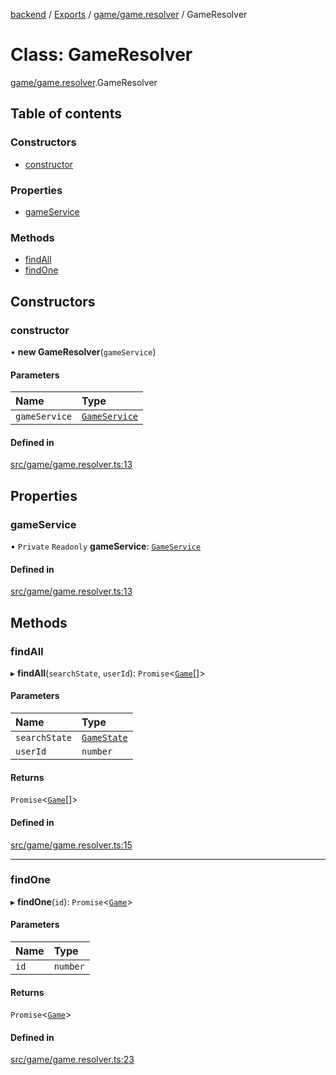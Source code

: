 [backend](../README.md) / [Exports](../modules.md) / [game/game.resolver](../modules/game_game_resolver.md) / GameResolver

# Class: GameResolver

[game/game.resolver](../modules/game_game_resolver.md).GameResolver

## Table of contents

### Constructors

- [constructor](game_game_resolver.GameResolver.md#constructor)

### Properties

- [gameService](game_game_resolver.GameResolver.md#gameservice)

### Methods

- [findAll](game_game_resolver.GameResolver.md#findall)
- [findOne](game_game_resolver.GameResolver.md#findone)

## Constructors

### constructor

• **new GameResolver**(`gameService`)

#### Parameters

| Name | Type |
| :------ | :------ |
| `gameService` | [`GameService`](game_game_service.GameService.md) |

#### Defined in

[src/game/game.resolver.ts:13](https://github.com/GQDeltex/ft_transcendence/blob/main/backend/src/game/game.resolver.ts#L13)

## Properties

### gameService

• `Private` `Readonly` **gameService**: [`GameService`](game_game_service.GameService.md)

#### Defined in

[src/game/game.resolver.ts:13](https://github.com/GQDeltex/ft_transcendence/blob/main/backend/src/game/game.resolver.ts#L13)

## Methods

### findAll

▸ **findAll**(`searchState`, `userId`): `Promise`<[`Game`](game_entities_game_entity.Game.md)[]\>

#### Parameters

| Name | Type |
| :------ | :------ |
| `searchState` | [`GameState`](../enums/game_entities_game_entity.GameState.md) |
| `userId` | `number` |

#### Returns

`Promise`<[`Game`](game_entities_game_entity.Game.md)[]\>

#### Defined in

[src/game/game.resolver.ts:15](https://github.com/GQDeltex/ft_transcendence/blob/main/backend/src/game/game.resolver.ts#L15)

___

### findOne

▸ **findOne**(`id`): `Promise`<[`Game`](game_entities_game_entity.Game.md)\>

#### Parameters

| Name | Type |
| :------ | :------ |
| `id` | `number` |

#### Returns

`Promise`<[`Game`](game_entities_game_entity.Game.md)\>

#### Defined in

[src/game/game.resolver.ts:23](https://github.com/GQDeltex/ft_transcendence/blob/main/backend/src/game/game.resolver.ts#L23)
